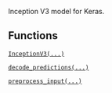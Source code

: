 Inception V3 model for Keras.

## Functions
[ `InceptionV3(...)` ](https://tensorflow.google.cn/api_docs/python/tf/keras/applications/InceptionV3)

[ `decode_predictions(...)` ](https://tensorflow.google.cn/api_docs/python/tf/keras/applications/inception_v3/decode_predictions)

[ `preprocess_input(...)` ](https://tensorflow.google.cn/api_docs/python/tf/keras/applications/inception_v3/preprocess_input)

